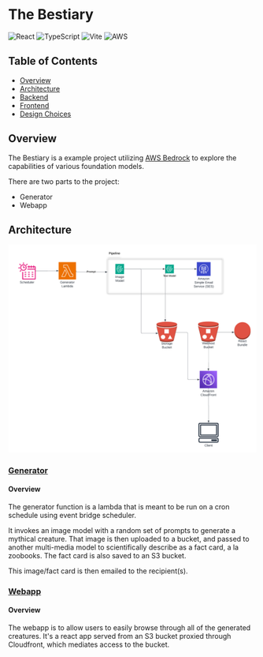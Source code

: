 # The Bestiary

![React](https://img.shields.io/badge/React-18.3.1-blue)
![TypeScript](https://img.shields.io/badge/TypeScript-5.6.2-blue)
![Vite](https://img.shields.io/badge/Vite-6.0.1-blue)
![AWS](https://img.shields.io/badge/AWS-Bedrock-orange)


## Table of Contents
- [Overview](#overview)
- [Architecture](#architecture)
 - [Backend](#backend)
 - [Frontend](#frontend)
- [Design Choices](#design-choices)

## Overview

The Bestiary is a example project utilizing [AWS Bedrock](https://aws.amazon.com/bedrock) to explore the capabilities of various foundation models. 

There are two parts to the project: 
*  Generator
*  Webapp



## Architecture
![architecture diagram](architecture.png)

### [Generator](generator/README.md)
#### Overview

The generator function is a lambda that is meant to be run on a cron schedule using event bridge scheduler. 

It invokes an image model with a random set of prompts to generate a mythical creature.
That image is then uploaded to a bucket, and passed to another multi-media model to scientifically describe as a fact card, a la zoobooks. The fact card is also saved to an S3 bucket.

This image/fact card is then emailed to the recipient(s). 


### [Webapp](webapp/README.md)
#### Overview

The webapp is to allow users to easily browse through all of the generated creatures.
It's a react app served from an S3 bucket proxied through Cloudfront, which mediates access to the bucket. 

